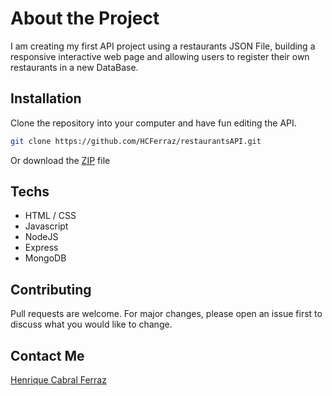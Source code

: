 # About the Project

I am creating my first API project using a restaurants JSON File, building a responsive interactive web page and allowing users to register their own restaurants in a new DataBase. 

## Installation

Clone the repository into your computer and have fun editing the API.

```bash
git clone https://github.com/HCFerraz/restaurantsAPI.git 
```
Or download the [ZIP](https://github.com/HCFerraz/restaurantsAPI.git) file

## Techs
- HTML / CSS
- Javascript
- NodeJS
- Express
- MongoDB

## Contributing

Pull requests are welcome. For major changes, please open an issue first to discuss what you would like to change.

## Contact Me
[Henrique Cabral Ferraz](https://www.linkedin.com/in/henrique-cabral-ferraz-8b2b68163/)